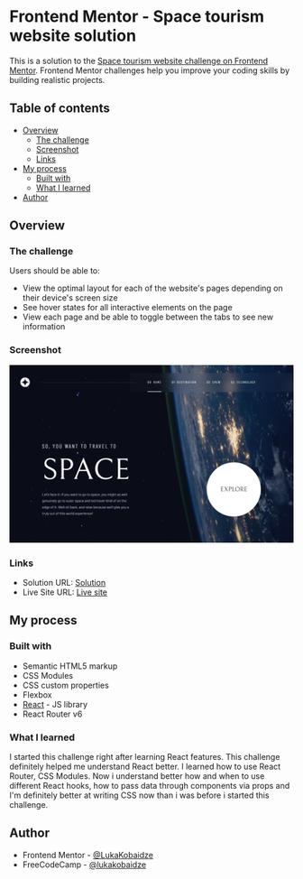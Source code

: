 # Frontend Mentor - Space tourism website solution

This is a solution to the [Space tourism website challenge on Frontend Mentor](https://www.frontendmentor.io/challenges/space-tourism-multipage-website-gRWj1URZ3). Frontend Mentor challenges help you improve your coding skills by building realistic projects.

## Table of contents

- [Overview](#overview)
  - [The challenge](#the-challenge)
  - [Screenshot](#screenshot)
  - [Links](#links)
- [My process](#my-process)
  - [Built with](#built-with)
  - [What I learned](#what-i-learned)
- [Author](#author)

## Overview

### The challenge

Users should be able to:

- View the optimal layout for each of the website's pages depending on their device's screen size
- See hover states for all interactive elements on the page
- View each page and be able to toggle between the tabs to see new information

### Screenshot

![](./screenshot.png)

### Links

- Solution URL: [Solution](https://www.frontendmentor.io/solutions/space-tourism-website-using-react-react-router-css-modules-VduveXChF)
- Live Site URL: [Live site](https://lukakobaidze-spacetourism.netlify.app/)

## My process

### Built with

- Semantic HTML5 markup
- CSS Modules
- CSS custom properties
- Flexbox
- [React](https://reactjs.org/) - JS library
- React Router v6

### What I learned

I started this challenge right after learning React features. This challenge definitely helped me understand React better. I learned how to use React Router, CSS Modules. Now i understand better how and when to use different React hooks, how to pass data through components via props and I'm definitely better at writing CSS now than i was before i started this challenge.

## Author

- Frontend Mentor - [@LukaKobaidze](https://www.frontendmentor.io/profile/LukaKobaidze)
- FreeCodeCamp - [@lukakobaidze](https://www.freecodecamp.org/lukakobaidze)
